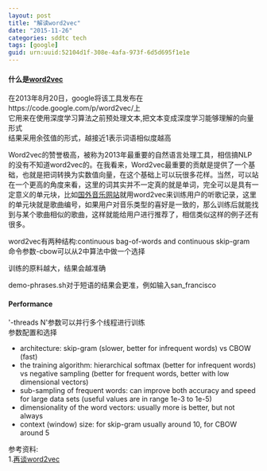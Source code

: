 ```yaml
---
layout: post
title: "解读word2vec"
date: "2015-11-26"
categories: sddtc tech
tags: [google]
guid: urn:uuid:52104d1f-308e-4afa-973f-6d5d695f1e1e
---
```


#### 什么是[word2vec](https://code.google.com/p/word2vec/)  
在2013年8月20日，google将该工具发布在https://code.google.com/p/word2vec/上  
它用来在使用深度学习算法之前预处理文本,把文本变成深度学习能够理解的向量形式  
结果采用余弦值的形式，越接近1表示词语相似度越高  


Word2vec的赞誉极高，被称为2013年最重要的自然语言处理工具，相信搞NLP的没有不知道word2vec的。在我看来，Word2vec最重要的贡献是提供了一个基础，也就是把词转换为实数值向量，在这个基础上可以玩很多花样。当然，可以站在一个更高的角度来看，这里的词其实并不一定真的就是单词，完全可以是具有一定意义的单元块，比如[国外音乐网站](http://erikbern.com/?p=340)就用word2vec来训练用户的听歌记录，这里的单元块就是歌曲编号，如果用户对音乐类型的喜好是一致的，那么训练后就能找到与某个歌曲相似的歌曲，这样就能给用户进行推荐了，相信类似这样的例子还有很多。  

word2vec有两种结构:continuous bag-of-words and continuous skip-gram  
命令参数-cbow可以从2中算法中做一个选择  

训练的原料越大，结果会越准确  

demo-phrases.sh对于短语的结果会更准，例如输入san_francisco  

#### Performance
'-threads N'参数可以并行多个线程进行训练  
参数配置和选择  
* architecture: skip-gram (slower, better for infrequent words) vs CBOW (fast)  
* the training algorithm: hierarchical softmax (better for infrequent words) vs negative sampling (better for frequent words, better with low dimensional vectors)  
* sub-sampling of frequent words: can improve both accuracy and speed for large data sets (useful values are in range 1e-3 to 1e-5)  
* dimensionality of the word vectors: usually more is better, but not always  
* context (window) size: for skip-gram usually around 10, for CBOW around 5  






参考资料:  
1.[再谈word2vec](http://blog.csdn.net/zhaoxinfan/article/details/27352659)  
